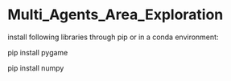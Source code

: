 # Multi_Agents_Area_Exploration

install following libraries through pip or in a conda environment:

pip install pygame

pip install numpy
